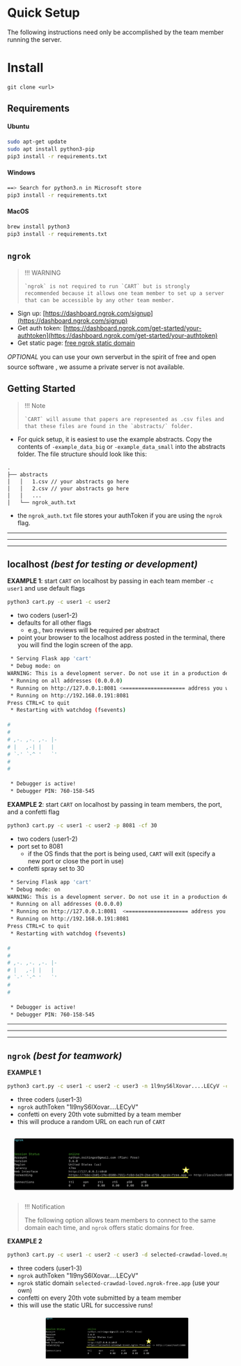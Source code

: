 # Quick Setup

The following instructions need only be accomplished by the team member running the server. 



# Install

```
git clone <url>
```



## Requirements



#### Ubuntu

```bash
sudo apt-get update
sudo apt install python3-pip
pip3 install -r requirements.txt
```

#### Windows

```bash
==> Search for python3.n in Microsoft store
pip3 install -r requirements.txt
```

#### MacOS

```bash
brew install python3
pip3 install -r requirements.txt
```



## `ngrok`

> !!! WARNING
>     
>
>     `ngrok` is not required to run `CART` but is strongly recommended because it allows one team member to set up a server that can be accessible by any other team member.



- Sign up: [https://dashboard.ngrok.com/signup](https://dashboard.ngrok.com/signup)
- Get auth token: [https://dashboard.ngrok.com/get-started/your-authtoken](https://dashboard.ngrok.com/get-started/your-authtoken) 
- Get static page: [free ngrok static domain](https://ngrok.com/blog-post/free-static-domains-ngrok-users#:~:text=Static%20domains%20are%20unique%20domains,links%20caused%20by%20agent%20restarts.)

*OPTIONAL* you can use your own server&#151;but in the spirit of free and open source software , we assume a private server is not available. 



## Getting Started

> !!! Note
>     
>
>     `CART` will assume that papers are represented as .csv files and that these files are found in the `abstracts/` folder.



- For quick setup, it is easiest to use the example abstracts. Copy the contents of `-example_data_big` or `-example_data_small` into the abstracts folder. The file structure should look like this:

```
.
├── abstracts
│   │   1.csv // your abstracts go here
│   │   2.csv // your abstracts go here
│   │   ...
│   └── ngrok_auth.txt
```

- the `ngrok_auth.txt` file stores your authToken if you are using the `ngrok` flag. 

---

---

---



## localhost *(best for testing or development)* 



**EXAMPLE 1**: start `CART` on localhost by passing in each team member `-c user1` and use default flags 

```bash
python3 cart.py -c user1 -c user2
```

- two coders (user1-2)
- defaults for all other flags 
  - e.g., two reviews will be required per abstract
- point your browser to the localhost address posted in the terminal, there you will find the login screen of the app. 



```bash
 * Serving Flask app 'cart'
 * Debug mode: on
WARNING: This is a development server. Do not use it in a production deployment. Use a production WSGI server instead.
 * Running on all addresses (0.0.0.0)
 * Running on http://127.0.0.1:8081 <==================== address you want ***
 * Running on http://192.168.0.191:8081
Press CTRL+C to quit
 * Restarting with watchdog (fsevents)

#
#
# ,-. ,-. ,-. |- 
# |   ,-| |   |  
# `-' `-^ '   `' 
#
#

 * Debugger is active!
 * Debugger PIN: 760-158-545
```



**EXAMPLE 2**: start `CART` on localhost by passing in team members, the port, and a confetti flag

```bash
python3 cart.py -c user1 -c user2 -p 8081 -cf 30
```

- two coders (user1-2)
- port set to 8081
  - if the OS finds that the port is being used, `CART` will exit (specify a new port or close the port in use)
- confetti spray set to 30 



```bash
 * Serving Flask app 'cart'
 * Debug mode: on
WARNING: This is a development server. Do not use it in a production deployment. Use a production WSGI server instead.
 * Running on all addresses (0.0.0.0)
 * Running on http://127.0.0.1:8081  <==================== address you want ***
 * Running on http://192.168.0.191:8081
Press CTRL+C to quit
 * Restarting with watchdog (fsevents)

#
#
# ,-. ,-. ,-. |- 
# |   ,-| |   |  
# `-' `-^ '   `' 
#
#

 * Debugger is active!
 * Debugger PIN: 760-158-545
```



---

---

---



## `ngrok` *(best for teamwork)* 



**EXAMPLE 1**

```bash
python3 cart.py -c user1 -c user2 -c user3 -n 1l9nyS6lXovar....LECyV -cf 20
```

- three coders (user1-3)
- `ngrok` authToken "1l9nyS6lXovar....LECyV"
- confetti on every 20th vote submitted by a team member 
- this will produce a random URL on each run of `CART`

<img src="../img/ngrok_example1.png" alt="ngrok_example2" style="zoom:80%;border-radius: 25px;padding: 20px;display: block; margin: 0 auto" />



> !!! Notification
>
>
>  The following option allows team members to connect to the same domain each time, and `ngrok` offers static domains for free. 



**EXAMPLE 2**

```bash
python3 cart.py -c user1 -c user2 -c user3 -d selected-crawdad-loved.ngrok-free.app -n 1l9nyS6lXovar....LECyV -cf 20
```

- three coders (user1-3)
- `ngrok` authToken "1l9nyS6lXovar....LECyV"
- `ngrok` static domain `selected-crawdad-loved.ngrok-free.app` (use your own)
- confetti on every 20th vote submitted by a team member 
- this will use the static URL for successive runs! 



<img src="../img/ngrok_example2.png" alt="ngrok_example2" style="zoom:32%;border-radius: 25px;padding: 20px;display: block; margin: 0 auto" />
